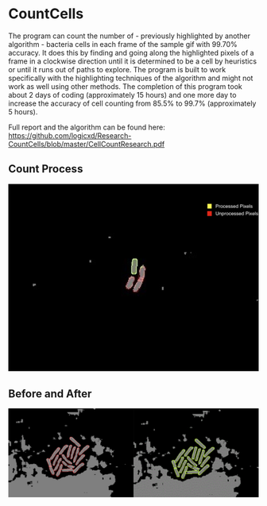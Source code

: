 # CountCells

The program can count the number of - previously highlighted by another algorithm - bacteria cells in each frame of the sample gif with 99.70% accuracy. It does this by finding and going along the highlighted pixels of a frame in a clockwise direction until it is determined to be a cell by heuristics or until it runs out of paths to explore. The program is built to work specifically with the highlighting techniques of the algorithm and might not work as well using other methods. The completion of this program took about 2 days of coding (approximately 15 hours) and one more day to increase the accuracy of cell counting from 85.5% to 99.7% (approximately 5 hours).

Full report and the algorithm can be found here: https://github.com/logicxd/Research-CountCells/blob/master/CellCountResearch.pdf

## Count Process
![before-and-after](media/during.png)

## Before and After
![before-and-after](media/before-and-after.png)
